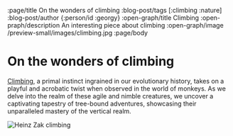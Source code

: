 :page/title On the wonders of climbing
:blog-post/tags [:climbing :nature]
:blog-post/author {:person/id :georgy}
:open-graph/title Climbing
:open-praph/description An interesting piece about climbing
:open-graph/image /preview-small/images/climbing.jpg
:page/body

# On the wonders of climbing

[Climbing](https://en.wikipedia.org/wiki/Climbing), a primal instinct ingrained
in our evolutionary history, takes on a playful and acrobatic twist when
observed in the world of monkeys. As we delve into the realm of these agile and
nimble creatures, we uncover a captivating tapestry of tree-bound adventures,
showcasing their unparalleled mastery of the vertical realm.

![Heinz Zak climbing](/preview-small/images/climbing.jpg)
